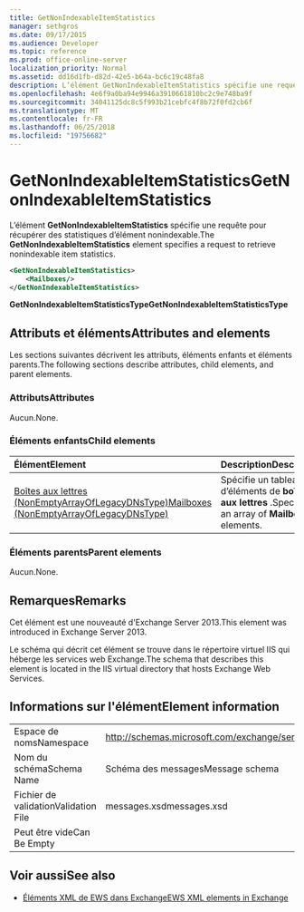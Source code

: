 ```yaml
---
title: GetNonIndexableItemStatistics
manager: sethgros
ms.date: 09/17/2015
ms.audience: Developer
ms.topic: reference
ms.prod: office-online-server
localization_priority: Normal
ms.assetid: dd16d1fb-d82d-42e5-b64a-bc6c19c48fa8
description: L’élément GetNonIndexableItemStatistics spécifie une requête pour récupérer des statistiques d’élément nonindexable.
ms.openlocfilehash: 4e6f9a0ba94e9946a3910661810bc2c9e748ba9f
ms.sourcegitcommit: 34041125dc8c5f993b21cebfc4f8b72f0fd2cb6f
ms.translationtype: MT
ms.contentlocale: fr-FR
ms.lasthandoff: 06/25/2018
ms.locfileid: "19756682"
---
```

# <a name="getnonindexableitemstatistics"></a><span data-ttu-id="32875-103">GetNonIndexableItemStatistics</span><span class="sxs-lookup"><span data-stu-id="32875-103">GetNonIndexableItemStatistics</span></span>

<span data-ttu-id="32875-104">L’élément **GetNonIndexableItemStatistics** spécifie une requête pour récupérer des statistiques d’élément nonindexable.</span><span class="sxs-lookup"><span data-stu-id="32875-104">The **GetNonIndexableItemStatistics** element specifies a request to retrieve nonindexable item statistics.</span></span> 
  
```XML
<GetNonIndexableItemStatistics>
    <Mailboxes/>
</GetNonIndexableItemStatistics>
```

 <span data-ttu-id="32875-105">**GetNonIndexableItemStatisticsType**</span><span class="sxs-lookup"><span data-stu-id="32875-105">**GetNonIndexableItemStatisticsType**</span></span>
## <a name="attributes-and-elements"></a><span data-ttu-id="32875-106">Attributs et éléments</span><span class="sxs-lookup"><span data-stu-id="32875-106">Attributes and elements</span></span>

<span data-ttu-id="32875-107">Les sections suivantes décrivent les attributs, éléments enfants et éléments parents.</span><span class="sxs-lookup"><span data-stu-id="32875-107">The following sections describe attributes, child elements, and parent elements.</span></span>
  
### <a name="attributes"></a><span data-ttu-id="32875-108">Attributs</span><span class="sxs-lookup"><span data-stu-id="32875-108">Attributes</span></span>

<span data-ttu-id="32875-109">Aucun.</span><span class="sxs-lookup"><span data-stu-id="32875-109">None.</span></span>
  
### <a name="child-elements"></a><span data-ttu-id="32875-110">Éléments enfants</span><span class="sxs-lookup"><span data-stu-id="32875-110">Child elements</span></span>

|<span data-ttu-id="32875-111">**Élément**</span><span class="sxs-lookup"><span data-stu-id="32875-111">**Element**</span></span>|<span data-ttu-id="32875-112">**Description**</span><span class="sxs-lookup"><span data-stu-id="32875-112">**Description**</span></span>|
|:-----|:-----|
|[<span data-ttu-id="32875-113">Boîtes aux lettres (NonEmptyArrayOfLegacyDNsType)</span><span class="sxs-lookup"><span data-stu-id="32875-113">Mailboxes (NonEmptyArrayOfLegacyDNsType)</span></span>](mailboxes-nonemptyarrayoflegacydnstype.md) <br/> |<span data-ttu-id="32875-114">Spécifie un tableau d’éléments de **boîte aux lettres** .</span><span class="sxs-lookup"><span data-stu-id="32875-114">Specifies an array of **Mailbox** elements.</span></span>  <br/> |
   
### <a name="parent-elements"></a><span data-ttu-id="32875-115">Éléments parents</span><span class="sxs-lookup"><span data-stu-id="32875-115">Parent elements</span></span>

<span data-ttu-id="32875-116">Aucun.</span><span class="sxs-lookup"><span data-stu-id="32875-116">None.</span></span>
  
## <a name="remarks"></a><span data-ttu-id="32875-117">Remarques</span><span class="sxs-lookup"><span data-stu-id="32875-117">Remarks</span></span>

<span data-ttu-id="32875-118">Cet élément est une nouveauté d'Exchange Server 2013.</span><span class="sxs-lookup"><span data-stu-id="32875-118">This element was introduced in Exchange Server 2013.</span></span>
  
<span data-ttu-id="32875-119">Le schéma qui décrit cet élément se trouve dans le répertoire virtuel IIS qui héberge les services web Exchange.</span><span class="sxs-lookup"><span data-stu-id="32875-119">The schema that describes this element is located in the IIS virtual directory that hosts Exchange Web Services.</span></span>
  
## <a name="element-information"></a><span data-ttu-id="32875-120">Informations sur l'élément</span><span class="sxs-lookup"><span data-stu-id="32875-120">Element information</span></span>

|||
|:-----|:-----|
|<span data-ttu-id="32875-121">Espace de noms</span><span class="sxs-lookup"><span data-stu-id="32875-121">Namespace</span></span>  <br/> |http://schemas.microsoft.com/exchange/services/2006/messages  <br/> |
|<span data-ttu-id="32875-122">Nom du schéma</span><span class="sxs-lookup"><span data-stu-id="32875-122">Schema Name</span></span>  <br/> |<span data-ttu-id="32875-123">Schéma des messages</span><span class="sxs-lookup"><span data-stu-id="32875-123">Message schema</span></span>  <br/> |
|<span data-ttu-id="32875-124">Fichier de validation</span><span class="sxs-lookup"><span data-stu-id="32875-124">Validation File</span></span>  <br/> |<span data-ttu-id="32875-125">messages.xsd</span><span class="sxs-lookup"><span data-stu-id="32875-125">messages.xsd</span></span>  <br/> |
|<span data-ttu-id="32875-126">Peut être vide</span><span class="sxs-lookup"><span data-stu-id="32875-126">Can Be Empty</span></span>  <br/> ||
   
## <a name="see-also"></a><span data-ttu-id="32875-127">Voir aussi</span><span class="sxs-lookup"><span data-stu-id="32875-127">See also</span></span>



- [<span data-ttu-id="32875-128">Éléments XML de EWS dans Exchange</span><span class="sxs-lookup"><span data-stu-id="32875-128">EWS XML elements in Exchange</span></span>](ews-xml-elements-in-exchange.md)

